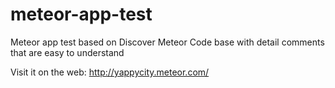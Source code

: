 # meteor-app-test
Meteor app test based on Discover Meteor
Code base with detail comments that are easy to understand

Visit it on the web: http://yappycity.meteor.com/
